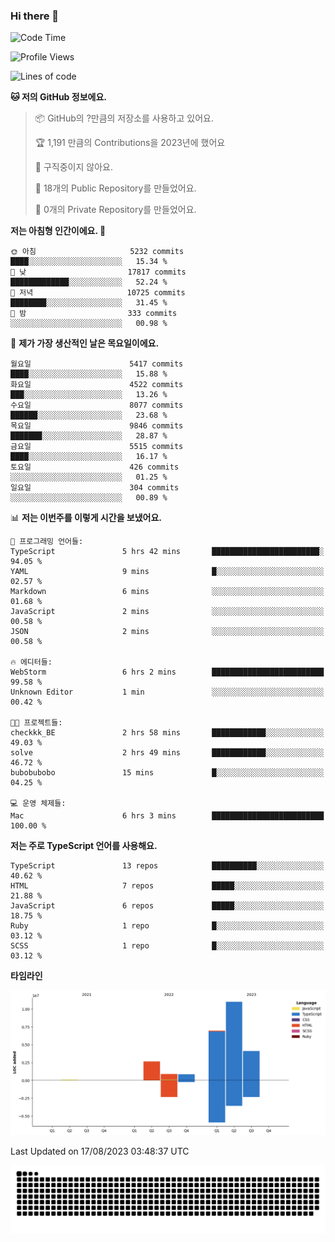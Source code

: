 ### Hi there 👋

<!--START_SECTION:waka-->
![Code Time](http://img.shields.io/badge/Code%20Time-8%20hrs%203%20mins-blue)

![Profile Views](http://img.shields.io/badge/Profile%20Views-129-blue)

![Lines of code](https://img.shields.io/badge/%EC%A0%80%EB%8A%94%20%EC%97%AC%ED%83%9C%EA%B9%8C%EC%A7%80%20-26.6%20million%20%EC%A4%84%EC%9D%98%20%EC%BD%94%EB%93%9C%EB%A5%BC%20%EC%9E%91%EC%84%B1%ED%96%88%EC%96%B4%EC%9A%94.-blue)

**🐱 저의 GitHub 정보에요.** 

> 📦 GitHub의 ?만큼의 저장소를 사용하고 있어요. 
 > 
> 🏆 1,191 만큼의 Contributions을 2023년에 했어요
 > 
> 🚫 구직중이지 않아요.
 > 
> 📜 18개의 Public Repository를 만들었어요. 
 > 
> 🔑 0개의 Private Repository를 만들었어요. 
 > 
**저는 아침형 인간이에요. 🐤** 

```text
🌞 아침                     5232 commits        ████░░░░░░░░░░░░░░░░░░░░░   15.34 % 
🌆 낮　                     17817 commits       █████████████░░░░░░░░░░░░   52.24 % 
🌃 저녁                     10725 commits       ████████░░░░░░░░░░░░░░░░░   31.45 % 
🌙 밤　                     333 commits         ░░░░░░░░░░░░░░░░░░░░░░░░░   00.98 % 
```
📅 **제가 가장 생산적인 날은 목요일이에요.** 

```text
월요일                      5417 commits        ████░░░░░░░░░░░░░░░░░░░░░   15.88 % 
화요일                      4522 commits        ███░░░░░░░░░░░░░░░░░░░░░░   13.26 % 
수요일                      8077 commits        ██████░░░░░░░░░░░░░░░░░░░   23.68 % 
목요일                      9846 commits        ███████░░░░░░░░░░░░░░░░░░   28.87 % 
금요일                      5515 commits        ████░░░░░░░░░░░░░░░░░░░░░   16.17 % 
토요일                      426 commits         ░░░░░░░░░░░░░░░░░░░░░░░░░   01.25 % 
일요일                      304 commits         ░░░░░░░░░░░░░░░░░░░░░░░░░   00.89 % 
```


📊 **저는 이번주를 이렇게 시간을 보냈어요.** 

```text
💬 프로그래밍 언어들: 
TypeScript               5 hrs 42 mins       ████████████████████████░   94.05 % 
YAML                     9 mins              █░░░░░░░░░░░░░░░░░░░░░░░░   02.57 % 
Markdown                 6 mins              ░░░░░░░░░░░░░░░░░░░░░░░░░   01.68 % 
JavaScript               2 mins              ░░░░░░░░░░░░░░░░░░░░░░░░░   00.58 % 
JSON                     2 mins              ░░░░░░░░░░░░░░░░░░░░░░░░░   00.58 % 

🔥 에디터들: 
WebStorm                 6 hrs 2 mins        █████████████████████████   99.58 % 
Unknown Editor           1 min               ░░░░░░░░░░░░░░░░░░░░░░░░░   00.42 % 

🐱‍💻 프로젝트들: 
checkkk_BE               2 hrs 58 mins       ████████████░░░░░░░░░░░░░   49.03 % 
solve                    2 hrs 49 mins       ████████████░░░░░░░░░░░░░   46.72 % 
bubobubobo               15 mins             █░░░░░░░░░░░░░░░░░░░░░░░░   04.25 % 

💻 운영 체제들: 
Mac                      6 hrs 3 mins        █████████████████████████   100.00 % 
```

**저는 주로 TypeScript 언어를 사용해요.** 

```text
TypeScript               13 repos            ██████████░░░░░░░░░░░░░░░   40.62 % 
HTML                     7 repos             █████░░░░░░░░░░░░░░░░░░░░   21.88 % 
JavaScript               6 repos             █████░░░░░░░░░░░░░░░░░░░░   18.75 % 
Ruby                     1 repo              █░░░░░░░░░░░░░░░░░░░░░░░░   03.12 % 
SCSS                     1 repo              █░░░░░░░░░░░░░░░░░░░░░░░░   03.12 % 
```



**타임라인**

![Lines of Code chart](https://raw.githubusercontent.com/bubobubobo/bubobubobo/main/assets/bar_graph.png)


 Last Updated on 17/08/2023 03:48:37 UTC
<!--END_SECTION:waka-->

<picture>
  <source media="(prefers-color-scheme: dark)" srcset="https://raw.githubusercontent.com/bubobubobo/bubobubobo/output/github-contribution-grid-snake-dark.svg">
  <source media="(prefers-color-scheme: light)" srcset="https://raw.githubusercontent.com/bubobubobo/bubobubobo/output/github-contribution-grid-snake.svg">
  <img alt="github contribution grid snake animation" src="https://raw.githubusercontent.com/bubobubobo/bubobubobo/output/github-contribution-grid-snake.svg">
</picture>
